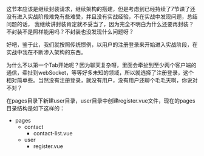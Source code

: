 这节本应该是继续封装请求，继续架构的搭建，但是考虑到已经持续了7节课了还没有进入实战阶段难免有些难受，并且没有实战经验，不在实战中发现问题，总结问题的话，
我继续讲封装肯定就不妥当了，因为完全不明白为什么还要再封装？不封装不是照样能用吗？不封装也没发现什么问题呀？

好吧，鉴于此，我们就按照传统惯例，以用户的注册登录来开始进入实战阶段，在实战中我在不断渗入架构的东西。

为什么不以第一个Tab开始呢？因为聊天复杂呀，里面会牵扯到至少两个客户端的通信，牵扯到webSocket，等等好多未知的领域，所以就选择了注册登录，这个相对简单些。当然没有注册登录，就没有用户，没有用户还聊个毛毛天啊，你说对不对？

在pages目录下新建user目录，user目录中创建register.vue文件，现在的pages目录结构是如下这样的：
* pages
  * contact
    * contact-list.vue
  * user
    * register.vue

